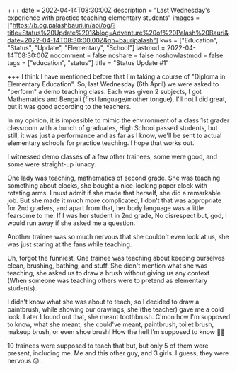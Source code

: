 +++
date = 2022-04-14T08:30:00Z
description = "Last Wednesday's experience with practice teaching elementary students"
images = ["https://b.og.palashbauri.in/api/og/?title=Status%20Update%201&blog=Adventure%20of%20Palash%20Bauri&date=2022-04-14T08:30:00.00Z&gh=bauripalash"]
kws = ["Education", "Status", "Update", "Elementary", "School"]
lastmod = 2022-04-14T08:30:00Z
nocomment = false
noshare = false
noshowlastmod = false
tags = ["education", "status"]
title = "Status Update #1"

+++
I think I have mentioned before that I'm taking a course of "Diploma in Elementary Education". So, last Wednesday (6th April) we were asked to "perform" a demo teaching class. Each was given 2 subjects, I got Mathematics and Bengali (first language/mother tongue). I'll not I did great, but it was good according to the teachers.

In my opinion, it is impossible to mimic the environment of a class 1st grader classroom with a bunch of graduates, High School passed students, but still, it was just a performance and as far as I know, we'll be sent to actual elementary schools for practice teaching. I hope that works out.

I witnessed demo classes of a few other trainees, some were good, and some were straight-up lunacy.

One lady was teaching, mathematics of second grade. She was teaching something about clocks, she bought a nice-looking paper clock with rotating arms. I must admit if she made that herself, she did a remarkable job. But she made it much more complicated, I don't that was appropriate for 2nd graders, and apart from that, her body language was a little fearsome to me. If I was her student in 2nd grade, No disrespect but, god, I would run away if she asked me a question.

Another trainee was so much nervous that she couldn't even look at us, she was just staring at the fans while teaching.

Uh, forgot the funniest, One trainee was teaching about keeping ourselves clean, brushing, bathing, and stuff. She didn't mention what she was teaching, she asked us to draw a brush without giving us any context (When someone was teaching others were to pretend as elementary students).

I didn't know what she was about to teach, so I decided to draw a paintbrush, while showing our drawings, she (the teacher) gave me a cold look. Later I found out that, she meant toothbrush. C'mon how I'm supposed to know, what she meant, she could've meant, paintbrush, toilet brush, makeup brush, or even shoe brush! How the hell I'm supposed to know 🤷‍♂️

10 trainees were supposed to teach that but, but only 5 of them were present,  including me. Me and this other guy, and 3 girls. I guess, they were nervous 😓 .
